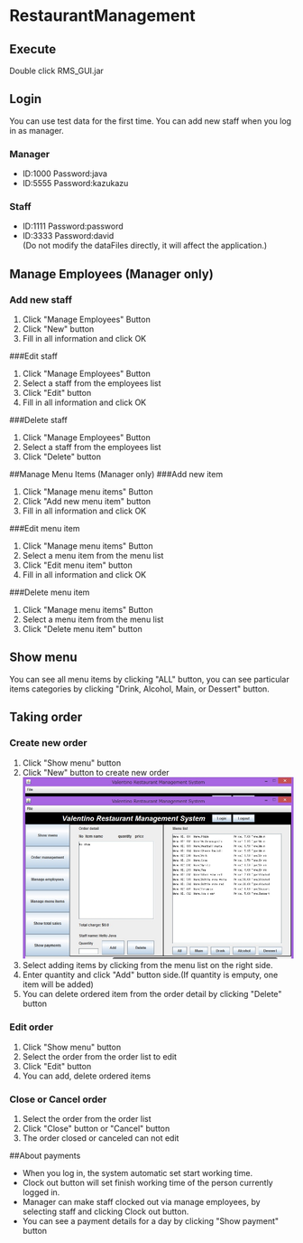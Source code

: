 # RestaurantManagement
## Execute

Double click RMS_GUI.jar
## Login
You can use test data for the first time. You can add new staff when you log in as manager.
### Manager
- ID:1000 Password:java
- ID:5555 Password:kazukazu

### Staff
* ID:1111 Password:password
* ID:3333 Password:david  
(Do not modify the dataFiles directly, it will affect the application.)  

## Manage Employees (Manager only)
### Add new staff
1. Click "Manage Employees" Button
2. Click "New" button
3. Fill in all information and click OK

###Edit staff
1. Click "Manage Employees" Button
2. Select a staff from the employees list
3. Click "Edit" button
4. Fill in all information and click OK

###Delete staff
1. Click "Manage Employees" Button 
2. Select a staff from the employees list
3. Click "Delete" button

##Manage Menu Items (Manager only)
###Add new item
1. Click "Manage menu items" Button 
2. Click "Add new menu item" button
3. Fill in all information and click OK

###Edit menu item
1. Click "Manage menu items" Button 
2. Select a menu item from the menu list
3. Click "Edit menu item" button
4. Fill in all information and click OK

###Delete menu item
1. Click "Manage menu items" Button 
2. Select a menu item from the menu list
3. Click "Delete menu item" button

## Show menu
You can see all menu items by clicking "ALL" button, you can see particular items categories by clicking "Drink, Alcohol, Main, or Dessert" button.  
## Taking order
### Create new order
1. Click "Show menu" button 
2. Click "New" button to create new order
![](readme_images/order.jpg)
3. Select adding items by clicking from the menu list on the right side.
4. Enter quantity and click "Add" button  side.(If quantity is emputy, one item will be added)
5. You can delete ordered item from the order detail by clicking "Delete" button  

### Edit order
1. Click "Show menu" button 
2. Select the order from the order list to edit
3. Click "Edit" button
4. You can add, delete ordered items

### Close or Cancel order
1. Select the order from the order list
2. Click "Close" button or "Cancel" button
3. The order closed or canceled can not edit

##About payments
* When you log in, the system automatic set start working time.
* Clock out button will set finish working time of the person currently logged in.
* Manager can make staff clocked out via manage employees, by selecting staff and clicking Clock out button.
* You can see a payment details for a day by clicking "Show payment" button  

